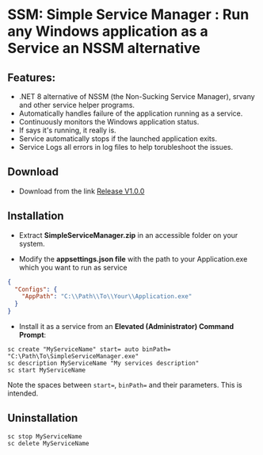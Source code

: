 

# SSM: Simple Service Manager : Run any Windows application as a Service an NSSM alternative

## Features:
* .NET 8 alternative of NSSM (the Non-Sucking Service Manager), srvany and other service helper programs.
* Automatically handles failure of the application running as a service.
* Continuously monitors the Windows application status. 
* If says it's running, it really is. 
* Service automatically stops if the launched application exits.
* Service Logs all errors in log files to help torubleshoot the issues.

## Download
- Download from the link  [Release V1.0.0](https://github.com/koleys/SimpleServiceManager/releases/download/v1.0.0/SimpleServiceManager.zip)

## Installation
- Extract **SimpleServiceManager.zip** in an accessible folder on your system.

- Modify the **appsettings.json file** with the path to your Application.exe which you want to run as service
```json
{
  "Configs": {
    "AppPath": "C:\\Path\\To\\Your\\Application.exe"
  }
}
```
- Install it as a service from an **Elevated (Administrator) Command Prompt**:
```winbatch
sc create "MyServiceName" start= auto binPath= "C:\Path\To\SimpleServiceManager.exe"
sc description MyServiceName "My services description"
sc start MyServiceName
```
Note the spaces between `start=`, `binPath=` and their parameters. This is intended.

## Uninstallation
```winbatch
sc stop MyServiceName
sc delete MyServiceName
```
